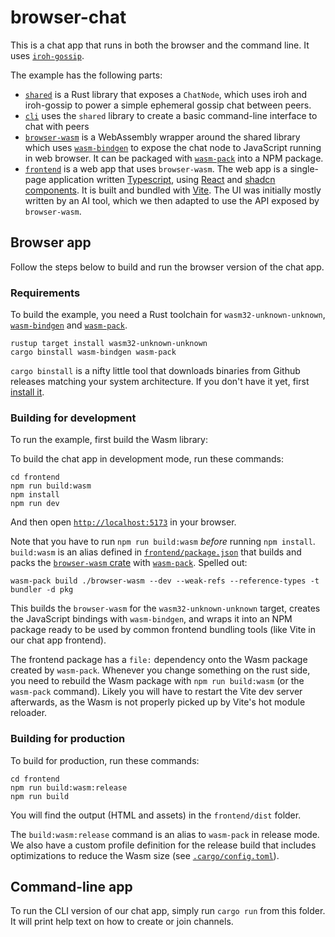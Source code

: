 # browser-chat

This is a chat app that runs in both the browser and the command line. It uses [`iroh-gossip`](https://github.com/n0-computer/iroh-gossip/).

The example has the following parts:

* [`shared`](shared) is a Rust library that exposes a `ChatNode`, which uses iroh and iroh-gossip to power a simple ephemeral gossip chat between peers.
* [`cli`](cli) uses the `shared` library to create a basic command-line interface to chat with peers
* [`browser-wasm`](browser-wasm) is a WebAssembly wrapper around the shared library which uses [`wasm-bindgen`](https://github.com/rustwasm/wasm-bindgen) to expose the chat node to JavaScript running in web browser. It can be packaged with [`wasm-pack`](https://rustwasm.github.io/wasm-pack/) into a NPM package.
* [`frontend`](frontend) is a web app that uses `browser-wasm`. The web app is a single-page application written [Typescript](https://www.typescriptlang.org/), using [React](https://react.dev/) and [shadcn components](https://ui.shadcn.com/).
  It is built and bundled with [Vite](https://vite.dev/). The UI was initially mostly written by an AI tool, which we then adapted to use the API exposed by `browser-wasm`.

## Browser app

Follow the steps below to build and run the browser version of the chat app.

### Requirements

To build the example, you need a Rust toolchain for `wasm32-unknown-unknown`, [`wasm-bindgen`](https://github.com/rustwasm/wasm-bindgen) and [`wasm-pack`](https://github.com/rustwasm/wasm-pack).

```
rustup target install wasm32-unknown-unknown
cargo binstall wasm-bindgen wasm-pack
```
`cargo binstall` is a nifty little tool that downloads binaries from Github releases matching your system architecture. If you don't have it yet, first [install it](https://github.com/cargo-bins/cargo-binstall?tab=readme-ov-file#quickly).

### Building for development

To run the example, first build the Wasm library:

To build the chat app in development mode, run these commands:
```
cd frontend
npm run build:wasm
npm install
npm run dev
```

And then open [`http://localhost:5173`](http://localhost:5173) in your browser.

Note that you have to run `npm run build:wasm` *before* running `npm install`.
`build:wasm` is an alias defined in [`frontend/package.json`](frontend/package.json) that builds and packs the [`browser-wasm` crate](browser-wasm) with [`wasm-pack`](https://rustwasm.github.io/wasm-pack/).
Spelled out:

```
wasm-pack build ./browser-wasm --dev --weak-refs --reference-types -t bundler -d pkg
```
This builds the `browser-wasm` for the `wasm32-unknown-unknown` target, creates the JavaScript bindings with `wasm-bindgen`, and wraps it into an NPM package ready to be used by common frontend bundling tools (like Vite in our chat app frontend).

The frontend package has a `file:` dependency onto the Wasm package created by `wasm-pack`.
Whenever you change something on the rust side, you need to rebuild the Wasm package with `npm run build:wasm` (or the `wasm-pack` command).
Likely you will have to restart the Vite dev server afterwards, as the Wasm is not properly picked up by Vite's hot module reloader.

### Building for production

To build for production, run these commands:
```
cd frontend
npm run build:wasm:release
npm run build
```

You will find the output (HTML and assets) in the `frontend/dist` folder.

The `build:wasm:release` command is an alias to `wasm-pack` in release mode. We also have a custom profile definition for the release build
that includes optimizations to reduce the Wasm size (see [`.cargo/config.toml`](browser-wasm/.cargo/config.toml)).

## Command-line app

To run the CLI version of our chat app, simply run `cargo run` from this folder. It will print help text on how to create or join channels.
